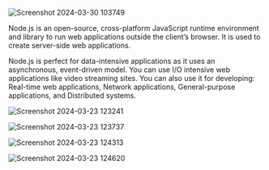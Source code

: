 ![Screenshot 2024-03-30 103749](https://github.com/meabhisingh/mernProjectEcommerce/assets/78479119/c8762a8d-0ad5-4ff8-baa6-c99b6066036e)

Node.js is an open-source, cross-platform JavaScript runtime environment and library to run web applications outside the client’s browser. It is used to create server-side web applications.

Node.js is perfect for data-intensive applications as it uses an asynchronous, event-driven model. You can use  I/O intensive web applications like video streaming sites. You can also use it for developing: Real-time web applications, Network applications, General-purpose applications, and Distributed systems.

![Screenshot 2024-03-23 123241](https://github.com/Gaurav038/interview-notes/assets/78479119/5810af05-4d3e-450d-9247-0e6a4a08cb80)

![Screenshot 2024-03-23 123737](https://github.com/Gaurav038/interview-notes/assets/78479119/fdc01583-6487-48b5-8ba9-5b2aa138b0b4)

![Screenshot 2024-03-23 124313](https://github.com/Gaurav038/interview-notes/assets/78479119/65410952-b513-4dae-b6c1-5bbbcd3c842b)

![Screenshot 2024-03-23 124620](https://github.com/meabhisingh/mernProjectEcommerce/assets/78479119/a8d73ba8-cbd8-4cac-ba43-d2045eaf3607)
